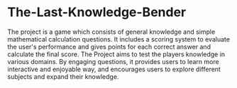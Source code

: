 # The-Last-Knowledge-Bender

  The project is a game which consists of general knowledge and simple mathematical calculation questions. It includes a scoring system to evaluate the user's performance and gives points for each correct answer and calculate the final score.
  The Project aims to test the players knowledge in various domains. By engaging questions, it provides users to learn more interactive and enjoyable way, and encourages users to explore different subjects and expand their knowledge.
